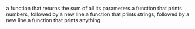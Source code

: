 a function that returns the sum of all its parameters.a function that prints numbers, followed by a new line.a function that prints strings, followed by a new line.a function that prints anything
